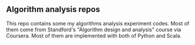 ## Algorithm analysis repos
This repo contains some my algorithms analysis experiment codes. Most of them come from Standford's "Algorithm design and analysis" course via Coursera. Most of them are implemented with both of Python and Scala.